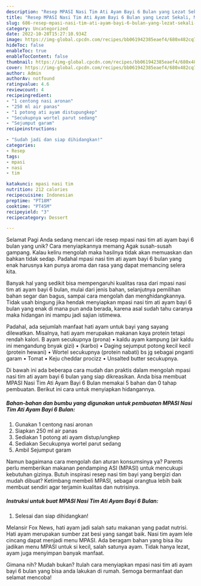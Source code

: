 ```yaml
---
description: "Resep MPASI Nasi Tim Ati Ayam Bayi 6 Bulan yang Lezat Sekali, Mantap"
title: "Resep MPASI Nasi Tim Ati Ayam Bayi 6 Bulan yang Lezat Sekali, Mantap"
slug: 686-resep-mpasi-nasi-tim-ati-ayam-bayi-6-bulan-yang-lezat-sekali-mantap
category: Uncategorized
date: 2022-10-28T15:27:10.934Z
image: https://img-global.cpcdn.com/recipes/bb061942385eaef4/680x482cq70/mpasi-nasi-tim-ati-ayam-bayi-6-bulan-foto-resep-utama.jpg
hideToc: false
enableToc: true
enableTocContent: false
thumbnail: https://img-global.cpcdn.com/recipes/bb061942385eaef4/680x482cq70/mpasi-nasi-tim-ati-ayam-bayi-6-bulan-foto-resep-utama.jpg
cover: https://img-global.cpcdn.com/recipes/bb061942385eaef4/680x482cq70/mpasi-nasi-tim-ati-ayam-bayi-6-bulan-foto-resep-utama.jpg
author: Admin
authorAv: notfound
ratingvalue: 4.6
reviewcount: 4
recipeingredient:
- "1 centong nasi aronan"
- "250 ml air panas"
- "1 potong ati ayam distupungkep"
- "Secukupnya wortel parut sedang"
- "Sejumput garam"
recipeinstructions:

- "Sudah jadi dan siap dihidangkan!"
categories:
- Resep
tags:
- mpasi
- nasi
- tim

katakunci: mpasi nasi tim 
nutrition: 212 calories
recipecuisine: Indonesian
preptime: "PT18M"
cooktime: "PT45M"
recipeyield: "3"
recipecategory: Dessert

---
```



Selamat Pagi Anda sedang mencari ide resep mpasi nasi tim ati ayam bayi 6 bulan yang unik? Cara menyiapkannya memang Agak susah-susah gampang. Kalau keliru mengolah maka hasilnya tidak akan memuaskan dan bahkan tidak sedap. Padahal mpasi nasi tim ati ayam bayi 6 bulan yang enak harusnya kan punya aroma dan rasa yang dapat memancing selera kita.


Banyak hal yang sedikit bisa mempengaruhi kualitas rasa dari mpasi nasi tim ati ayam bayi 6 bulan, mulai dari jenis bahan, selanjutnya pemilihan bahan segar dan bagus, sampai cara mengolah dan menghidangkannya. Tidak usah bingung jika hendak menyiapkan mpasi nasi tim ati ayam bayi 6 bulan yang enak di mana pun anda berada, karena asal sudah tahu caranya maka hidangan ini mampu jadi sajian istimewa.

Padahal, ada sejumlah manfaat hati ayam untuk bayi yang sayang dilewatkan. Misalnya, hati ayam merupakan makanan kaya protein tetapi rendah kalori. B ayam secukupnya (prona) • kaldu ayam kampung (air kaldu ini mengandung bnyak gizi) • (karbo) • Daging sejumput potong kecil kecil (protein hewani) • Wortel secukupnya (protein nabati) bs jg sebagai pnganti garam • Tomat • Keju cheddar procizz • Unsalted butter secukupnya.


Di bawah ini ada beberapa cara mudah dan praktis dalam mengolah mpasi nasi tim ati ayam bayi 6 bulan yang siap dikreasikan. Anda bisa membuat MPASI Nasi Tim Ati Ayam Bayi 6 Bulan memakai 5 bahan dan 0 tahap pembuatan. Berikut ini cara untuk menyiapkan hidangannya.

<!--inarticleads1-->

##### Bahan-bahan dan bumbu yang digunakan untuk pembuatan MPASI Nasi Tim Ati Ayam Bayi 6 Bulan:

1. Gunakan 1 centong nasi aronan
1. Siapkan 250 ml air panas
1. Sediakan 1 potong ati ayam distup/ungkep
1. Sediakan Secukupnya wortel parut sedang
1. Ambil Sejumput garam


Namun bagaimana cara mengolah dan aturan konsumsinya ya? Parents perlu memberikan makanan pendamping ASI (MPASI) untuk mencukupi kebutuhan gizinya. Butuh inspirasi resep nasi tim bayi yang bergizi dan mudah dibuat? Ketimbang membeli MPASI, sebagai orangtua lebih baik membuat sendiri agar terjamin kualitas dan nutrisinya. 

<!--inarticleads2-->

##### Instruksi untuk buat MPASI Nasi Tim Ati Ayam Bayi 6 Bulan:


1. Selesai dan siap dihidangkan!

Melansir Fox News, hati ayam jadi salah satu makanan yang padat nutrisi. Hati ayam merupakan sumber zat besi yang sangat baik. Nasi tim ayam lele cincang dapat menjadi menu MPASI. Ada beragam bahan yang bisa ibu jadikan menu MPASI untuk si kecil, salah satunya ayam. Tidak hanya lezat, ayam juga menyimpan banyak manfaat. 

Gimana nih? Mudah bukan? Itulah cara menyiapkan mpasi nasi tim ati ayam bayi 6 bulan yang bisa anda lakukan di rumah. Semoga bermanfaat dan selamat mencoba!
